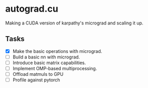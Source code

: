 # autograd.cu
Making a CUDA version of karpathy's micrograd and scaling it up.

## Tasks

- [x] Make the basic operations with micrograd.
- [ ] Build a basic nn with micrograd.
- [ ] Introduce basic matrix capabilities.
- [ ] Implement OMP-based multiprocessing.
- [ ] Offload matmuls to GPU
- [ ] Profile against pytorch
